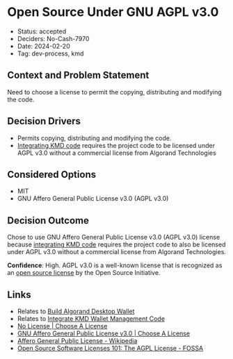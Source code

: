 # Open Source Under GNU AGPL v3.0

- Status: accepted
- Deciders: No-Cash-7970
- Date: 2024-02-20
- Tag: dev-process, kmd

## Context and Problem Statement

Need to choose a license to permit the copying, distributing and modifying the code.

## Decision Drivers

- Permits copying, distributing and modifying the code.
- [Integrating KMD code](20240217-integrate-kmd-wallet-management-code.md) requires the project code to be licensed under AGPL v3.0 without a commercial license from Algorand Technologies

## Considered Options

- MIT
- GNU Affero General Public License v3.0 (AGPL v3.0)

## Decision Outcome

Chose to use GNU Affero General Public License v3.0 (AGPL v3.0) license because [integrating KMD code](20240217-integrate-kmd-wallet-management-code.md) requires the project code to also be licensed under AGPL v3.0 without a commercial license from Algorand Technologies.

**Confidence**: High. AGPL v3.0 is a well-known license that is recognized as an [open source license](https://opensource.org/license/agpl-v3/) by the Open Source Initiative.

## Links

- Relates to [Build Algorand Desktop Wallet](20231231-build-algorand-desktop-wallet.md)
- Relates to [Integrate KMD Wallet Management Code](20240217-integrate-kmd-wallet-management-code.md)
- [No License | Choose A License](https://choosealicense.com/no-permission/)
- [GNU Affero General Public License v3.0 | Choose A License](https://choosealicense.com/licenses/agpl-3.0/)
- [Affero General Public License - Wikipedia](https://en.wikipedia.org/wiki/Affero_General_Public_License)
- [Open Source Software Licenses 101: The AGPL License - FOSSA](https://fossa.com/blog/open-source-software-licenses-101-agpl-license/)
